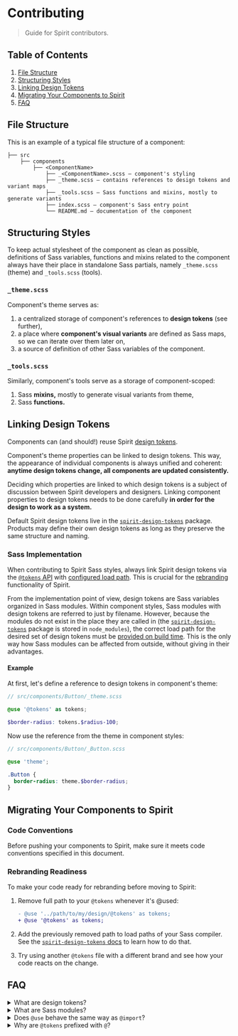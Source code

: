 # Contributing

> Guide for Spirit contributors.

## Table of Contents

1. [File Structure](#file-structure)
2. [Structuring Styles](#structuring-styles)
3. [Linking Design Tokens](#linking-design-tokens)
4. [Migrating Your Components to Spirit](#migrating-your-components-to-spirit)
5. [FAQ](#faq)

## File Structure

This is an example of a typical file structure of a component:

```
├── src
    ├── components
        ├── <ComponentName>
            ├── _<ComponentName>.scss — component's styling
            ├── _theme.scss — contains references to design tokens and variant maps
            ├── _tools.scss — Sass functions and mixins, mostly to generate variants
            ├── index.scss — component's Sass entry point
            └── README.md — documentation of the component
```

## Structuring Styles

To keep actual stylesheet of the component as clean as possible, definitions of
Sass variables, functions and mixins related to the component always have their
place in standalone Sass partials, namely `_theme.scss` (theme) and
`_tools.scss` (tools).

### `_theme.scss`

Component's theme serves as:

1. a centralized storage of component's references to **design tokens** (see
   further),
2. a place where **component's visual variants** are defined as Sass maps, so we
   can iterate over them later on,
3. a source of definition of other Sass variables of the component.

### `_tools.scss`

Similarly, component's tools serve as a storage of component-scoped:

1. Sass **mixins,** mostly to generate visual variants from theme,
2. Sass **functions.**

## Linking Design Tokens

Components can (and should!) reuse Spirit [design tokens].

Component's theme properties can be linked to design tokens. This way, the
appearance of individual components is always unified and coherent: **anytime
design tokens change, all components are updated consistently.**

Deciding which properties are linked to which design tokens is a subject of
discussion between Spirit developers and designers. Linking component
properties to design tokens needs to be done carefully **in order for the design
to work as a system.**

Default Spirit design tokens live in the [`spirit-design-tokens`] package.
Products may define their own design tokens as long as they preserve the same
structure and naming.

### Sass Implementation

When contributing to Spirit Sass styles, always link Spirit design tokens via
the [`@tokens` API][tokens-api] with
[configured load path][configuring-load-path]. This is crucial for the
[rebranding][rebranding] functionality of Spirit.

From the implementation point of view, design tokens are Sass variables
organized in Sass modules. Within component styles, Sass modules with design
tokens are referred to just by filename. However, because the modules do not
exist in the place they are called in (the [`spirit-design-tokens`] package is
stored in `node_modules`), the correct load path for the desired set of design
tokens must be [provided on build time][configuring-load-path]. This is the only
way how Sass modules can be affected from outside, without giving in their
advantages.

#### Example

At first, let's define a reference to design tokens in component's theme:

```scss
// src/components/Button/_theme.scss

@use '@tokens' as tokens;

$border-radius: tokens.$radius-100;
```

Now use the reference from the theme in component styles:

```scss
// src/components/Button/_Button.scss

@use 'theme';

.Button {
  border-radius: theme.$border-radius;
}
```

## Migrating Your Components to Spirit

### Code Conventions

Before pushing your components to Spirit, make sure it meets code conventions
specified in this document.

### Rebranding Readiness

To make your code ready for rebranding before moving to Spirit:

1. Remove full path to your `@tokens` whenever it's @used:

   ```diff
   - @use '../path/to/my/design/@tokens' as tokens;
   + @use '@tokens' as tokens;
   ```

2. Add the previously removed path to load paths of your Sass compiler.
   See the [`spirit-design-tokens` docs][configuring-load-path] to learn how to
   do that.

3. Try using another `@tokens` file with a different brand and see how your
   code reacts on the change.

## FAQ

<details>
<summary>What are design tokens?</summary>

Design tokens are special variables that define the smallest pieces of a design
language, especially colors, typography, or spacing. Design tokens enable
adjusting the common parts of visual design.

</details>

<details>
<summary>What are Sass modules?</summary>

Sass modules are a [new way of organizing Sass source][sass-modules]. Aside
from new methods of structuring and loading Sass files, Sass modules offer a
great portion of encapsulation, traceability, and more.

</details>

<details>
<summary>Does <code>@use</code> behave the same way as <code>@import</code>?</summary>

In most situations, no. Most importantly, while `@import` loads everything into
global context, `@use` is scoped and works more like `import` in [ES modules].

</details>

<details>
<summary>Why are <code>@tokens</code> prefixed with <code>@</code>?</summary>

By prefixing a Sass file name with `@`, we communicate that such file is loaded
in a special way. Read more about it in
[`spirit-design-tokens` docs][design-tokens-faq].

</details>

[design tokens]: https://github.com/lmc-eu/spirit-design-system/tree/main/packages/design-tokens
[`spirit-design-tokens`]: https://github.com/lmc-eu/spirit-design-system/tree/main/packages/design-tokens
[tokens-api]: https://github.com/lmc-eu/spirit-design-system/tree/main/packages/design-tokens#tokens-api
[configuring-load-path]: https://github.com/lmc-eu/spirit-design-system/tree/main/packages/design-tokens#configuring-load-path
[rebranding]: https://github.com/lmc-eu/spirit-design-system/tree/main/packages/web#rebranding
[design-tokens-faq]: https://github.com/lmc-eu/spirit-design-system/tree/main/packages/design-tokens#faq
[sass-modules]: https://sass-lang.com/blog/the-module-system-is-launched
[es modules]: https://developer.mozilla.org/en-US/docs/Web/JavaScript/Guide/Modules
